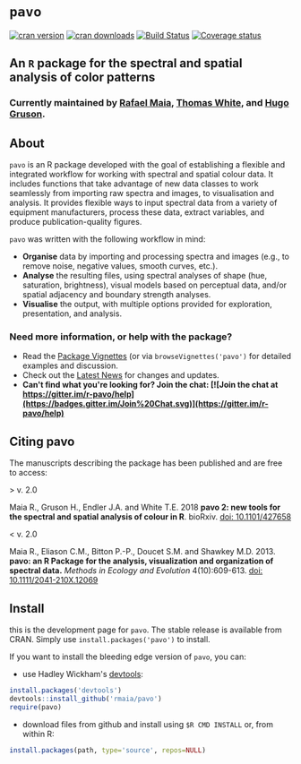 # `pavo`

[![cran version](http://www.r-pkg.org/badges/version-ago/pavo)](https://cran.r-project.org/package=pavo/)
[![cran downloads](http://cranlogs.r-pkg.org/badges/grand-total/pavo)](https://cran.r-project.org/package=pavo/)
[![Build Status](https://travis-ci.org/rmaia/pavo.svg?branch=master)](https://travis-ci.org/rmaia/pavo/branches)
[![Coverage status](https://codecov.io/gh/rmaia/pavo/branch/master/graph/badge.svg)](https://codecov.io/github/rmaia/pavo?branch=master)  

## An `R` package for the spectral and spatial analysis of color patterns

### Currently maintained by [Rafael Maia](https://github.com/rmaia), [Thomas White](https://github.com/thomased), and [Hugo Gruson](https://github.com/bisaloo).

## About

`pavo` is an R package developed with the goal of establishing a flexible and integrated workflow for working with spectral and spatial colour data. It includes functions that take advantage of new data classes to work seamlessly from importing raw spectra and images, to visualisation and analysis. It provides flexible ways to input spectral data from a variety of equipment manufacturers, process these data, extract variables, and produce publication-quality figures.

`pavo` was written with the following workflow in mind:

- **Organise** data by importing and processing spectra and images (e.g., to remove noise, negative values, smooth curves, etc.).
- **Analyse** the resulting files, using spectral analyses of shape (hue, saturation, brightness), visual models based on perceptual data, and/or spatial adjacency and boundary strength analyses.
- **Visualise** the output, with multiple options provided for exploration, presentation, and analysis.

### Need more information, or help with the package? 

- Read the [Package Vignettes](http://rafaelmaia.net/pavo/articles/pavo.html) (or via `browseVignettes('pavo')` for detailed examples and discussion.
- Check out the [Latest News](http://rafaelmaia.net/pavo/news/index.html) for changes and updates.
- **Can't find what you're looking for? Join the chat: [![Join the chat at https://gitter.im/r-pavo/help](https://badges.gitter.im/Join%20Chat.svg)](https://gitter.im/r-pavo/help)**
  
## Citing pavo

The manuscripts describing the package has been published and are free to access: 

\> v. 2.0

Maia R., Gruson H., Endler J.A. and White T.E. 2018 **pavo 2: new tools for the spectral 
and spatial analysis of colour in R**. bioRxiv. [doi: 10.1101/427658](https://doi.org/10.1101/427658)

< v. 2.0

Maia R., Eliason C.M., Bitton P.-P., Doucet S.M. and Shawkey M.D. 2013. 
**pavo: an R Package for the analysis, visualization and organization of spectral data.** 
*Methods in Ecology and Evolution* 4(10):609-613.
[doi: 10.1111/2041-210X.12069](http://onlinelibrary.wiley.com/doi/10.1111/2041-210X.12069/abstract)  
  
## Install

this is the development page for `pavo`. The stable release is available from CRAN. Simply use `install.packages('pavo')` to install.

If you want to install the bleeding edge version of `pavo`, you can:

* use Hadley Wickham's [devtools](https://github.com/r-lib/devtools):

```r     
install.packages('devtools')
devtools::install_github('rmaia/pavo')
require(pavo)
```

* download files from github and install using `$R CMD INSTALL` or, from within R:

```r
install.packages(path, type='source', repos=NULL)
```
